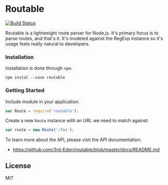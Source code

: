# Routable

[![Build Status](https://travis-ci.org/3rd-Eden/routable.png)](https://travis-ci.org/3rd-Eden/routable)

Routable is a lightweight route parser for Node.js. It's primary focus is to
parse routes, and that's it. It's modeled against the RegExp instance so it's
usage feels really natural to developers.

### Installation

Installation is done through `npm`:

```
npm instal --save routable
```

### Getting Started

Include module in your application:

```js
var Route = require('routable');
```

Create a new `Route` instance with an URL we need to match against:

```js
var route = new Route('/foo');
```

To learn more about the API, please visit the API documentation:

- https://github.com/3rd-Eden/routable/blob/master/docs/README.md

## License

MIT
